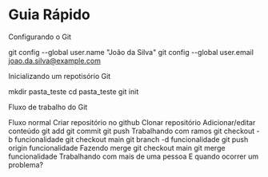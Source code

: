 # Guia Rápido

Configurando o Git

git config --global user.name "João da Silva"
git config --global user.email joao.da.silva@example.com

Inicializando um repotisório Git

mkdir pasta_teste
cd pasta_teste
git init

Fluxo de trabalho do Git

Fluxo normal
    Criar repositório no github
    Clonar repositório
    Adicionar/editar conteúdo
    git add
    git commit
    git push
Trabalhando com ramos
    git checkout -b funcionalidade
    git checkout main
    git branch -d funcionalidade
    git push origin funcionalidade
Fazendo merge
    git checkout main
    git merge funcionalidade
Trabalhando com mais de uma pessoa
E quando ocorrer um problema?